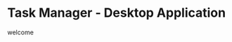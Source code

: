 # Task Manager - Desktop Application

<p>welcome</p>
<img url="https://github.com/Mohammed-Gawgah/Task-Manager-Desktop-App/blob/main/Screenshots/1.JPG?raw=true">
